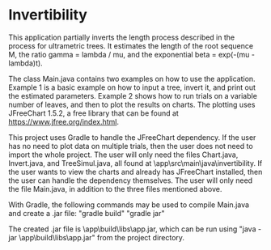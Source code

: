 # Invertibility

This application partially inverts the length process described in the process for ultrametric trees. It estimates the length of the root sequence M, the ratio gamma = lambda / mu, and the exponential beta = exp(-(mu - lambda)t).

The class Main.java contains two examples on how to use the application. Example 1 is a basic example on how to input a tree, invert it, and print out the estimated parameters. Example 2 shows how to run trials on a variable number of leaves, and then to plot the results on charts. The plotting uses JFreeChart 1.5.2, a free library that can be found at https://www.jfree.org/index.html.

This project uses Gradle to handle the JFreeChart dependency. If the user has no need to plot data on multiple trials, then the user does not need to import the whole project. The user will only need the files Chart.java, Invert.java, and TreeSimul.java, all found at \app\src\main\java\invertibility\. If the user wants to view the charts and already has JFreeChart installed, then the user can handle the dependency themselves. The user will only need the file Main.java, in addition to the three files mentioned above.

With Gradle, the following commands may be used to compile Main.java and create a .jar file:
"gradle build"
"gradle jar"

The created .jar file is \app\build\libs\app.jar, which can be run using 
"java -jar \app\build\libs\app.jar"
from the project directory.
